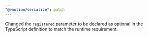 ```yaml
---
"@emotion/serialize": patch
---
```


Changed the `registered` parameter to be declared as optional in the TypeScript definition to match the runtime requirement.
